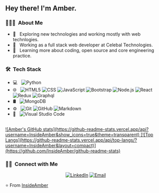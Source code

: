 <h2> Hey there! I'm Amber.</h2>

<h3> 👨🏻‍💻 &nbsp;About Me </h3>

- 🤔 &nbsp; Exploring new technologies and working mostly with web technlogies.
- 💼 &nbsp; Working as a full stack web developer at Celebal Technologies.
- 🌱 &nbsp; Learning more about coding, open source and core engineering practice.

<h3> 🛠 &nbsp;Tech Stack</h3>

- 💻 &nbsp;
  ![Python](https://img.shields.io/badge/-Python-333333?style=flat&logo=python)
- 🌐 &nbsp;
  ![HTML5](https://img.shields.io/badge/-HTML5-333333?style=flat&logo=HTML5)
  ![CSS](https://img.shields.io/badge/-CSS-333333?style=flat&logo=CSS3&logoColor=1572B6)
  ![JavaScript](https://img.shields.io/badge/-JavaScript-333333?style=flat&logo=javascript)
  ![Bootstrap](https://img.shields.io/badge/-Bootstrap-333333?style=flat&logo=bootstrap&logoColor=563D7C)
  ![Node.js](https://img.shields.io/badge/-Node.js-333333?style=flat&logo=node.js)
  ![React](https://img.shields.io/badge/-React-333333?style=flat&logo=react)
  ![Redux](https://img.shields.io/badge/-Redux-333333?style=flat&logo=redux)
  ![Graphql](https://img.shields.io/badge/-Graphql-333333?style=flat&logo=graphql)
- 🛢 &nbsp;
  ![MongoDB](https://img.shields.io/badge/-MongoDB-333333?style=flat&logo=mongodb)
- ⚙️ &nbsp;
  ![Git](https://img.shields.io/badge/-Git-333333?style=flat&logo=git)
  ![GitHub](https://img.shields.io/badge/-GitHub-333333?style=flat&logo=github)
  ![Markdown](https://img.shields.io/badge/-Markdown-333333?style=flat&logo=markdown)
- 🔧 &nbsp;
  ![Visual Studio Code](https://img.shields.io/badge/-Visual%20Studio%20Code-333333?style=flat&logo=visual-studio-code&logoColor=007ACC)
<br/>

<a href="https://github.com/AVS1508">
  ![Amber's GitHub stats](https://github-readme-stats.vercel.app/api?username=InsideAmber&show_icons=true&theme=transparent)
  [![Top Langs](https://github-readme-stats.vercel.app/api/top-langs/?username=InsideAmber&layout=compact)](https://github.com/InsideAmber/github-readme-stats)
</a>

<br/>

<h3> 🤝🏻 &nbsp;Connect with Me </h3>

<p align="center">
<a href="https://www.linkedin.com/in/amber-khan-4947051b3/"><img alt="LinkedIn" src="https://img.shields.io/badge/LinkedIn-Amber%20Khan-blue?style=flat-square&logo=linkedin"></a>
<a href="mailto:khanamber093@gmail.com"><img alt="Email" src="https://img.shields.io/badge/Email-khanamber093@gmail.com-blue?style=flat-square&logo=gmail"></a>
</p>

⭐️ From [InsideAmber](https://github.com/InsideAmber)
